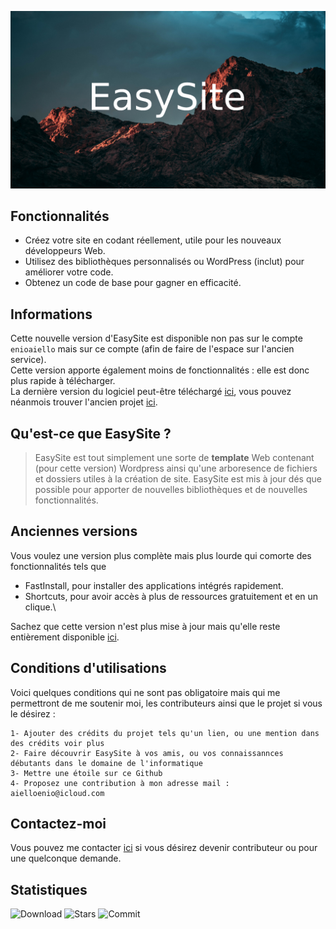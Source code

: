 ![Bannière EasySite](assets/img/banner.png)
## Fonctionnalités
- Créez votre site en codant réellement, utile pour les nouveaux développeurs Web.
- Utilisez des bibliothèques personnalisés ou WordPress (inclut) pour améliorer votre code.
- Obtenez un code de base pour gagner en efficacité.
## Informations
Cette nouvelle version d'EasySite est disponible non pas sur le compte `enioaiello` mais sur ce compte (afin de faire de l'espace sur l'ancien service).\
Cette version apporte également moins de fonctionnalités : elle est donc plus rapide à télécharger.\
La dernière version du logiciel peut-être téléchargé [ici](https://github.com/thetruefrag/EasySite/releases/latest), vous pouvez néanmois trouver l'ancien projet [ici](https://enioaiello.github.io/EasySite).
## Qu'est-ce que EasySite ?
> EasySite est tout simplement une sorte de **template** Web contenant (pour cette version) Wordpress ainsi qu'une arboresence de fichiers et dossiers utiles à la création de site.
> EasySite est mis à jour dés que possible pour apporter de nouvelles bibliothèques et de nouvelles fonctionnalités.
## Anciennes versions
Vous voulez une version plus complète mais plus lourde qui comorte des fonctionnalités tels que
- FastInstall, pour installer des applications intégrés rapidement.
- Shortcuts, pour avoir accès à plus de ressources gratuitement et en un clique.\

Sachez que cette version n'est plus mise à jour mais qu'elle reste entièrement disponible [ici](https://github.com/enioaiello/EasySite).
## Conditions d'utilisations
Voici quelques conditions qui ne sont pas obligatoire mais qui me permettront de me soutenir moi, les contributeurs ainsi que le projet si vous le désirez :
```
1- Ajouter des crédits du projet tels qu'un lien, ou une mention dans des crédits voir plus
2- Faire découvrir EasySite à vos amis, ou vos connaissannces débutants dans le domaine de l'informatique
3- Mettre une étoile sur ce Github
4- Proposez une contribution à mon adresse mail : aielloenio@icloud.com
```
## Contactez-moi
Vous pouvez me contacter [ici](mailto:aielloenio@icloud.com) si vous désirez devenir contributeur ou pour une quelconque demande.
## Statistiques
![Download](https://img.shields.io/github/downloads/thetruefrag/EasySite/total.svg) ![Stars](https://img.shields.io/github/stars/thetruefrag/EasySite.svg) ![Commit](https://img.shields.io/github/last-commit/thetruefrag/EasySite.svg)

